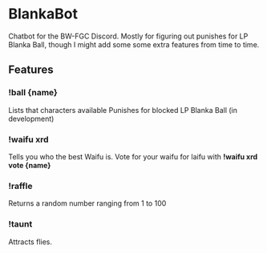 # BlankaBot

Chatbot for the BW-FGC Discord. Mostly for figuring out punishes for LP Blanka Ball, though I might add some some extra features from time to time.

## Features

### !ball {name}
Lists that characters available Punishes for blocked LP Blanka Ball (in development)

### !waifu xrd
Tells you who the best Waifu is. Vote for your waifu for laifu with **!waifu xrd vote {name}**

### !raffle
Returns a random number ranging from 1 to 100

### !taunt
Attracts flies.
